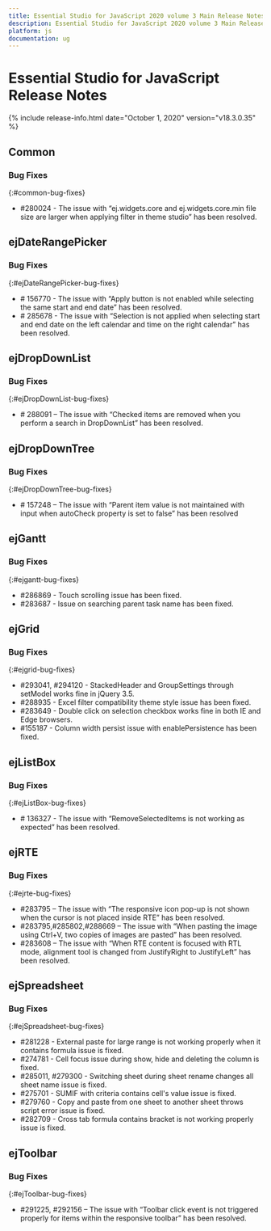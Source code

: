 ```yaml
---
title: Essential Studio for JavaScript 2020 volume 3 Main Release Notes  
description: Essential Studio for JavaScript 2020 volume 3 Main Release Notes  
platform: js
documentation: ug
---
```


# Essential Studio for JavaScript  Release Notes  

{% include release-info.html date="October 1, 2020"  version="v18.3.0.35" %} 





## Common

### Bug Fixes
{:#common-bug-fixes}

* \#280024 - The issue with “ej.widgets.core and ej.widgets.core.min file size are larger when applying filter in theme studio”  has been resolved.
## ejDateRangePicker

### Bug Fixes	
{:#ejDateRangePicker-bug-fixes}

* \# 156770 - The issue with “Apply button is not enabled while selecting the same start and end date” has been resolved.
* \# 285678 - The issue with “Selection is not applied when selecting start and end date on the left calendar and time on the right calendar” has been resolved.
## ejDropDownList

### Bug Fixes	
{:#ejDropDownList-bug-fixes}
 
* \# 288091 – The issue with “Checked items are removed when you perform a search in DropDownList” has been resolved.
## ejDropDownTree

### Bug Fixes	
{:#ejDropDownTree-bug-fixes}

* \# 157248 – The issue with “Parent item value is not maintained with input when autoCheck property is set to false” has been resolved
## ejGantt

### Bug Fixes
{:#ejgantt-bug-fixes}

* \#286869 - Touch scrolling issue has been fixed.
* \#283687 - Issue on searching parent task name has been fixed.


## ejGrid

### Bug Fixes
{:#ejgrid-bug-fixes}

* \#293041, #294120 - StackedHeader and GroupSettings through setModel works fine in jQuery 3.5.
* \#288935 - Excel filter compatibility theme style issue has been fixed.
* \#283649 - Double click on selection checkbox works fine in both IE and Edge browsers.
* \#155187 - Column width persist issue with enablePersistence has been fixed.
## ejListBox

### Bug Fixes	
{:#ejListBox-bug-fixes}

* \# 136327 - The issue with “RemoveSelectedItems is not working as expected” has been resolved.
## ejRTE

### Bug Fixes
{:#ejrte-bug-fixes}

* \#283795 – The issue with “The responsive icon pop-up is not shown when the cursor is not placed inside RTE” has been resolved.
* \#283795,\#285802,\#288669 – The issue with “When pasting the image using Ctrl+V, two copies of images are pasted” has been resolved.
* \#283608 – The issue with “When RTE content is focused with RTL mode, alignment tool is changed from JustifyRight to JustifyLeft” has been resolved.


## ejSpreadsheet

### Bug Fixes
{:#ejSpreadsheet-bug-fixes}

* \#281228 - External paste for large range is not working properly when it contains formula issue is fixed.
* \#274781 - Cell focus issue during show, hide and deleting the column is fixed.
* \#285011, #279300 - Switching sheet during sheet rename changes all sheet name issue is fixed.
* \#275701 - SUMIF with criteria contains cell's value issue is fixed.
* \#279760 - Copy and paste from one sheet to another sheet throws script error issue is fixed.
* \#282709 - Cross tab formula contains bracket is not working properly issue is fixed.
## ejToolbar

### Bug Fixes	
{:#ejToolbar-bug-fixes}
 
*  \#291225, \#292156 – The issue with “Toolbar click event is not triggered properly for items within the responsive toolbar” has been resolved. 

